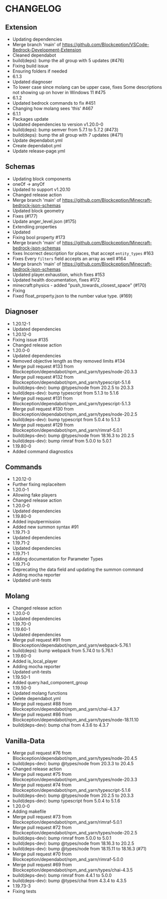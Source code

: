 ﻿# CHANGELOG
## Extension
- Updating dependencies
- Merge branch 'main' of https://github.com/Blockception/VSCode-Bedrock-Development-Extension
- Cleaned dependabot
- build(deps): bump the all group with 5 updates (#476)
- Fixing build issue
- Ensuring folders if needed
- 6.1.3
- Updated diagnoser
- To lower case since molang can be upper case, fixes Some descriptions not showing up on hover in Windows 11 #475
- 6.1.2
- Updated bedrock commands to fix #451
- Changing how molang sees 'this' #467
- 6.1.1
- Packages update
- Updated dependencies to version v1.20.0-0
- build(deps): bump semver from 5.7.1 to 5.7.2 (#473)
- build(deps): bump the all group with 7 updates (#471)
- Update dependabot.yml
- Create dependabot.yml
- Update release-page.yml
## Schemas
- Updating block components
- oneOf -> anyOf
- Updated to support v1.20.10
- Changed release action
- Merge branch 'main' of https://github.com/Blockception/Minecraft-bedrock-json-schemas
- Updated block geometry
- Fixes (#177)
- Update anger_level.json (#175)
- Extendiing properties
- Updated
- Fixing bool property #173
- Merge branch 'main' of https://github.com/Blockception/Minecraft-bedrock-json-schemas
- fixes Incorrect description for places, that accept `entity_types` #163
- Fixes Every `filters` field accepts an array as well #164
- Merge branch 'main' of https://github.com/Blockception/Minecraft-bedrock-json-schemas
- Updated player.exhaustion, which fixes #153
- Updated health documentation, fixes #172
- minecraft:physics - added "push_towards_closest_space" (#170)
- Fixing
-  Fixed float_property.json to the number value type. (#169)
## Diagnoser
- 1.20.12-1
- Updated dependencies
- 1.20.12-0
- Fixing issue #135
- Changed release action
- 1.20.0-0
- Updated dependencies
- Removed objective length as they removed limits #134
- Merge pull request #133 from Blockception/dependabot/npm_and_yarn/types/node-20.3.3
- Merge pull request #132 from Blockception/dependabot/npm_and_yarn/typescript-5.1.6
- build(deps-dev): bump @types/node from 20.2.5 to 20.3.3
- build(deps-dev): bump typescript from 5.1.3 to 5.1.6
- Merge pull request #131 from Blockception/dependabot/npm_and_yarn/typescript-5.1.3
- Merge pull request #130 from Blockception/dependabot/npm_and_yarn/types/node-20.2.5
- build(deps-dev): bump typescript from 5.0.4 to 5.1.3
- Merge pull request #129 from Blockception/dependabot/npm_and_yarn/rimraf-5.0.1
- build(deps-dev): bump @types/node from 18.16.3 to 20.2.5
- build(deps-dev): bump rimraf from 5.0.0 to 5.0.1
- 1.19.80-0
- Added command diagnostics
## Commands
- 1.20.12-0
- Further fixing replaceitem
- 1.20.0-1
- Allowing fake players
- Changed release action
- 1.20.0-0
- Updated dependencies
- 1.19.80-0
- Added inputpermission
- Added new summon syntax #91
- 1.19.71-3
- Updated dependencies
- 1.19.71-2
- Updated dependencies
- 1.19.71-1
- Adding documentation for Parameter Types
- 1.19.71-0
- Deprecating the data field and updating the summon command
- Adding mocha reporter
- Updated unit-tests
## Molang
- Changed release action
- 1.20.0-0
- Updated dependencies
- 1.19.70-0
- 1.19.60-1
- Updated dependencies
- Merge pull request #91 from Blockception/dependabot/npm_and_yarn/webpack-5.76.1
- build(deps): bump webpack from 5.74.0 to 5.76.1
- 1.19.60-0
- Added is_local_player
- Adding mocha reporter
- Updated unit-tests
- 1.19.50-1
- Added query.had_component_group
- 1.19.50-0
- Updated molang functions
- Delete dependabot.yml
- Merge pull request #88 from Blockception/dependabot/npm_and_yarn/chai-4.3.7
- Merge pull request #86 from Blockception/dependabot/npm_and_yarn/types/node-18.11.10
- build(deps-dev): bump chai from 4.3.6 to 4.3.7
## Vanilla-Data
- Merge pull request #76 from Blockception/dependabot/npm_and_yarn/types/node-20.4.5
- build(deps-dev): bump @types/node from 20.3.3 to 20.4.5
- Changed release action
- Merge pull request #75 from Blockception/dependabot/npm_and_yarn/types/node-20.3.3
- Merge pull request #74 from Blockception/dependabot/npm_and_yarn/typescript-5.1.6
- build(deps-dev): bump @types/node from 20.2.5 to 20.3.3
- build(deps-dev): bump typescript from 5.0.4 to 5.1.6
- 1.20.0-0
- Adding makefile
- Merge pull request #73 from Blockception/dependabot/npm_and_yarn/rimraf-5.0.1
- Merge pull request #72 from Blockception/dependabot/npm_and_yarn/types/node-20.2.5
- build(deps-dev): bump rimraf from 5.0.0 to 5.0.1
- build(deps-dev): bump @types/node from 18.16.3 to 20.2.5
- build(deps-dev): bump @types/node from 18.15.11 to 18.16.3 (#71)
- Merge pull request #70 from Blockception/dependabot/npm_and_yarn/rimraf-5.0.0
- Merge pull request #69 from Blockception/dependabot/npm_and_yarn/types/chai-4.3.5
- build(deps-dev): bump rimraf from 4.4.1 to 5.0.0
- build(deps-dev): bump @types/chai from 4.3.4 to 4.3.5
- 1.19.73-3
- Fixing tests
